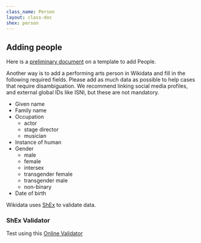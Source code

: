 ```yaml
---
class_name: Person
layout: class-doc
shex: person
---
```


## Adding people

Here is a [preliminary document](https://docs.google.com/document/d/1GsMstjpbTYBqVtbR8bM5fHmJpz4yL7PIQxrixcxlSPo/edit) on a template to add People.

Another way is to add a performing arts person in Wikidata and fill in the following required fields. Please add as much data as possible to help cases that require disambiguation.  We recommend linking social media profiles, and external global IDs like ISNI, but these are not mandatory. 

* Given name
* Family name
* Occupation
  * actor
  * stage director
  * musician
* Instance of human
* Gender
  * male
  * female
  * intersex
  * transgender female
  * transgender male
  * non-binary
* Date of birth


Wikidata uses [ShEx](https://shex.io) to validate data. 

###  ShEx Validator 

Test using this [Online Validator](https://shex-simple.toolforge.org/wikidata/packages/shex-webapp/doc/shex-simple.html?data=Endpoint:%20https://query.wikidata.org/sparql&hideData&manifest=[]&textMapIsSparqlQuery&schemaURL=https://raw.githubusercontent.com/culturecreates/artsdata-data-model/master/shex/wikidata_person.shex)


